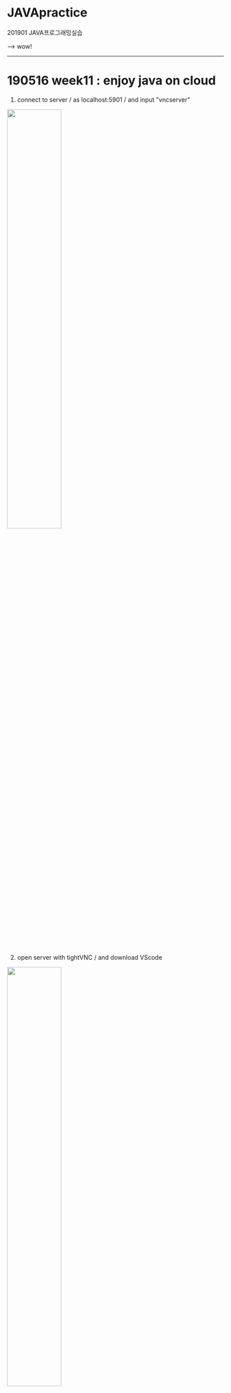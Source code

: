 # JAVApractice
201901 JAVA프로그래밍실습

--> wow!

---------------------------------------
# 190516 week11 : enjoy java on cloud

1. connect to server / as localhost:5901 / and input "vncserver"


<img src="/img/w11vnc1.PNG" width="50%">

2. open server with tightVNC / and download VScode  

<img src="/img/w11vnc2.PNG" width="50%">

3. pull from your own github accound / get your previous files!!

<img src="/img/w11vnc3.PNG" width="50%">

---------------------------------------
# 190509 week10 inclass

[w10 : serializable](https://github.com/sha-pizza/JAVApractice/tree/master/w10serial)

**→ Save Objects**

ObjectOutputStream : Save objects in 1 file

ObjectInputStream  : Load saved objects from file

serial Version UID : Version Control

---------------------------------------
# 190430 Project 1 : Calculator

[P1 : Calculator](https://github.com/sha-pizza/JAVApractice/tree/master/p1calculator)

**→ Project 1 : CALCULATOR**

이미지gui로 작동하는 calculator를 작성하였습니다.

사이즈는 300*500px으로 아래 이미지와 같이 입력버튼과 출력 스크린으로 이루어져 있습니다.

자세한 구조는 [PDF FILE](https://github.com/sha-pizza/JAVApractice/tree/master/p1calculator/w9_2016314216.pdf) 에 있답니다!

<img src="/img/p1img.jpg">

**→ Class Hierarchy**

A_ calculator

B_ Function, GUI, Screen

C_ NumbButton, OperButton, SpecButton

D_ Label

---------------------------------------
# 190411 week6

[w06 : calculatorGUI](https://github.com/sha-pizza/JAVApractice/tree/master/w06gui)

**→ CalculatorGUI**

아래와 같은 형태의 calculator gui를 구성하였습니다.

 <img src="/img/w6calcul.PNG">

**→ Launch EC2 instance**

<img src="/img/w6ec2inst1.PNG" width="50%">

<img src="/img/w6ec2inst2.PNG" width="50%">

---------------------------------------
# 190404 week5

[w05 : GUI](https://github.com/sha-pizza/JAVApractice/tree/master/w05gui)

**→ GUI**

버튼 3개와 클릭 횟수를 표시하는 GUI를 제작하였습니다. 사이즈는 200*200입니다

---------------------------------------
# 190328 week4 

[forked! openpose](https://github.com/sha-pizza/openpose)

**→ review : fork**

fork 기능은 다른 사람(들)이 제작한 프로젝트를 저의 repository로 가져와서 편집하고, 수정해 볼 수 있도록 지원해줍니다. 

fork기능 없이 download만 가능하게 해 두었더라면 다른 사람의 프로젝트를 로컬 컴퓨터에서만 사용할 수 있었을 것이고 이를 공유하는데에 여러 어려움이 있었을 것 같은데, 바로 본인 github의 repository로 가져올 수 있는 기능을 제공해서 여러 모로 유용하겠다는 생각이 들었습니다.


[w04 : interface](https://github.com/sha-pizza/JAVApractice/tree/master/w04interface)

|      super     |   |     classname    |   |        sub        |
|:--------------:|---|:----------------:|---|:-----------------:|
|                |   | A_animalLauncher |   |                   |
|                |   | A_animalFunc     |   |                   |
|                |   | A_animal         | - | B_canine B_feline |
|                |   | A_pet            |   |                   |
|                |   | A_robot          |   |                   |
| A_animal       | - | B_canine         | - | C_dog C_wolf      |
| A_animal       | - | B_feline         | - | C_cat C_tiger     |
| B_feline A_pet | - | C_cat            |   |                   |
| B_canine A_pet | - | C_dog            |   |                   |
| A_pet A_robot  | - | C_robodog        |   |                   |
| B_feline       | - | C_tiger          |   |                   |
| B_canine       | - | C_wolf           |   |                   |

[w04 : private, getter and setter](https://github.com/sha-pizza/JAVApractice/tree/master/w04privategetset)

|      A_super     | private                         |    |   B_mid  |    | C_sub   |
|:----------------:|---------------------------------|----|:--------:|----|---------|
| A_animalLauncher | ,                               |    |          |    |         |
| A_animalFunc     | ,                               |    |          |    |         |
| A_animal         | private food, getter and setter | -> | B_canine | -> | C_dog   |
|                  |                                 |    |          | -> | C_wolf  |
|                  |                                 | -> | B_feline | -> | C_cat   |
|                  |                                 |    |          | -> | C_tiger |

---------------------------------------
# 190321 week3

[w03 : abstrated code link](https://github.com/sha-pizza/JAVApractice/tree/master/w03abstracted)

→ abstract, interface

→ with animal class

→ (ab) means abstracted class

**→ inherit structure**

| superclass       |    | <->          |    | subclass   |
|------------------|----|--------------|----|------------|
| A_               |    | B_           |    | C_         |
| A_animalLauncher |    |              |    |            |
| A_animalFunc     |    |              |    |            |
| (ab)A_animal     | -> | (ab)B_human  | -> | C_vet      |
|                  |    |              | -> | C_PetOwner |
|                  | -> | (ab)B_feline | -> | C_tiger    |
|                  |    |              | -> | C_cat      |
|                  | -> | (ab)B_Canine | -> | C_wolf     |
|                  |    |              | -> | C_Dog      |
|                  | -> | -----------> | -> | C_hippo    |

---------------------------------------
# 190314 week2 

[w02 : animal code link](https://github.com/sha-pizza/JAVApractice/tree/master/w02animal)

→ inheritance, polymorphism

→ with animal class

**→ inherit structure**

| superclass       |    | <->      |    | subclass   |
|------------------|----|----------|----|------------|
| A_               |    | B_       |    | C_         |
| A_animalLauncher |    |          |    |            |
| A_animal         | -> | B_human  | -> | C_vet      |
|                  |    |          | -> | C_PetOwner |
|                  | -> | B_feline | -> | C_tiger    |
|                  |    |          | -> | C_cat      |
|                  | -> | B_Canine | -> | C_wolf     |
|                  |    |          | -> | C_Dog      |
|                  | -> | -------> | -> | C_hippo    |



---------------------------------------
